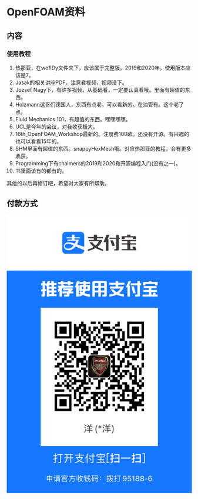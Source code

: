 # OpenFOAM资料

## 内容

### 使用教程
1. 热那亚，在woflDy文件夹下，应该属于完整版。2019和2020年。使用版本应该是7。
2. Jasak的相关讲座PDF，注意看视频，视频没下。
3. Jozsef Nagy下，有许多视频，从基础看，一定要认真看哦。里面有超值的东西。
4. Holzmann这哥们德国人，东西有点老，可以看新的。在油管有。这个老了点。
5. Fluid Mechanics 101，有超值的东西。嘿嘿嘿嘿。
6. UCL是今年的会议，对我收获极大。
7. 16th_OpenFOAM_Workshop最新的。注册费100欧。还没有开源。有兴趣的也可以看看15年的。
8. SHM里面有超值的东西。snappyHexMesh哦。对应热那亚的教程，会有更多收获。
9. Programming下有chalmers的2019和2020和开源编程入门(没有之一)。
10. 书里面该有的都有的。

其他的以后再修订吧，希望对大家有所帮助。


## 付款方式

![支付宝](./image/0724_1.jpg)
